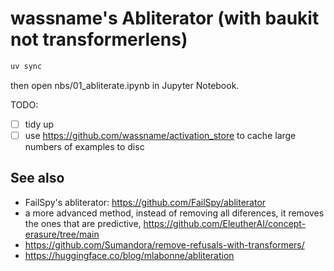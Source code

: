# wassname's Abliterator (with baukit not transformerlens)


```sh
uv sync
```

then open nbs/01_abliterate.ipynb in Jupyter Notebook.


TODO:
- [ ] tidy up
- [ ] use https://github.com/wassname/activation_store to cache large numbers of examples to disc

## See also

- FailSpy's abliterator: https://github.com/FailSpy/abliterator
- a more advanced method, instead of removing all diferences, it removes the ones that are predictive, https://github.com/EleutherAI/concept-erasure/tree/main
- https://github.com/Sumandora/remove-refusals-with-transformers/
- https://huggingface.co/blog/mlabonne/abliteration
